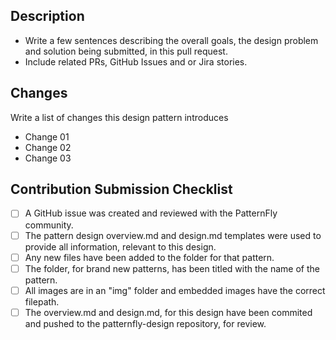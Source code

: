 
## Description
* Write a few sentences describing the overall goals, the design problem and solution being submitted, in this pull request.  
* Include related PRs, GitHub Issues and or Jira stories.

## Changes

Write a list of changes this design pattern introduces

* Change 01
* Change 02
* Change 03

## Contribution Submission Checklist

- [ ] A GitHub issue was created and reviewed with the PatternFly community.
- [ ] The pattern design overview.md and design.md templates were used to provide all information, relevant to this design.
- [ ] Any new files have been added to the folder for that pattern.
- [ ] The folder, for brand new patterns, has been titled with the name of the pattern.
- [ ] All images are in an "img" folder and embedded images have the correct filepath.
- [ ] The overview.md and design.md, for this design have been commited and pushed to the patternfly-design repository, for review.
